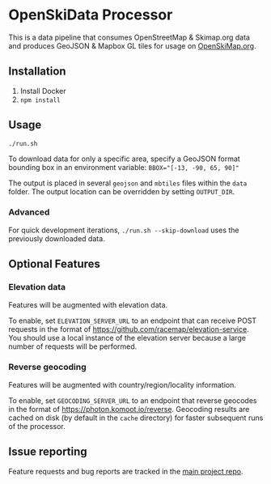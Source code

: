 # OpenSkiData Processor

This is a data pipeline that consumes OpenStreetMap & Skimap.org data and produces GeoJSON & Mapbox GL tiles for usage on [OpenSkiMap.org](https://github.com/russellporter/openskimap.org).

## Installation

1. Install Docker
2. `npm install`

## Usage

`./run.sh`

To download data for only a specific area, specify a GeoJSON format bounding box in an environment variable: `BBOX="[-13, -90, 65, 90]"`

The output is placed in several `geojson` and `mbtiles` files within the `data` folder. The output location can be overridden by setting `OUTPUT_DIR`.

### Advanced

For quick development iterations, `./run.sh --skip-download` uses the previously downloaded data.

## Optional Features

### Elevation data

Features will be augmented with elevation data.

To enable, set `ELEVATION_SERVER_URL` to an endpoint that can receive POST requests in the format of https://github.com/racemap/elevation-service.
You should use a local instance of the elevation server because a large number of requests will be performed.

### Reverse geocoding

Features will be augmented with country/region/locality information.

To enable, set `GEOCODING_SERVER_URL` to an endpoint that reverse geocodes in the format of https://photon.komoot.io/reverse. Geocoding results are cached on disk (by default in the `cache` directory) for faster subsequent runs of the processor.

## Issue reporting

Feature requests and bug reports are tracked in the [main project repo](https://github.com/russellporter/openskimap.org/issues/). 
